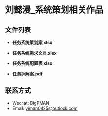 # 刘懿漫_系统策划相关作品

## 文件列表
- **任务系统策划案.xlsx**  

- **任务系统需求文档.xlsx**  

- **任务系统配置表.xlsx**  

- **任务拆解案.pdf**  

## 联系方式
- Wechat: BigPMAN
- Email: yiman0425@outlook.com  

